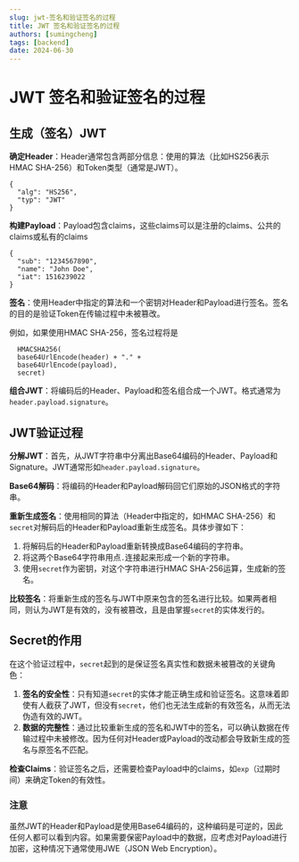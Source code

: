 ```yaml
---
slug: jwt-签名和验证签名的过程
title: JWT 签名和验证签名的过程
authors: [sumingcheng]
tags: [backend]
date: 2024-06-30
---
```


# JWT 签名和验证签名的过程



 

## 生成（签名）JWT  

**确定Header**：Header通常包含两部分信息：使用的算法（比如HS256表示HMAC SHA-256）和Token类型（通常是JWT）。

```
{
  "alg": "HS256",
  "typ": "JWT"
}
```

**构建Payload**：Payload包含claims，这些claims可以是注册的claims、公共的claims或私有的claims

```
{
  "sub": "1234567890",
  "name": "John Doe",
  "iat": 1516239022
}
```

**签名**：使用Header中指定的算法和一个密钥对Header和Payload进行签名。签名的目的是验证Token在传输过程中未被篡改。

例如，如果使用HMAC SHA-256，签名过程将是

```
  HMACSHA256(
  base64UrlEncode(header) + "." +
  base64UrlEncode(payload),
  secret)
```

**组合JWT**：将编码后的Header、Payload和签名组合成一个JWT。格式通常为`header.payload.signature`。

## JWT验证过程  

**分解JWT**：首先，从JWT字符串中分离出Base64编码的Header、Payload和Signature。JWT通常形如`header.payload.signature`。

**Base64解码**：将编码的Header和Payload解码回它们原始的JSON格式的字符串。

**重新生成签名**：使用相同的算法（Header中指定的，如HMAC SHA-256）和`secret`对解码后的Header和Payload重新生成签名。具体步骤如下：

1. 将解码后的Header和Payload重新转换成Base64编码的字符串。
2. 将这两个Base64字符串用点`.`连接起来形成一个新的字符串。
3. 使用`secret`作为密钥，对这个字符串进行HMAC SHA-256运算，生成新的签名。

**比较签名**：将重新生成的签名与JWT中原来包含的签名进行比较。如果两者相同，则认为JWT是有效的，没有被篡改，且是由掌握`secret`的实体发行的。

## Secret的作用  

在这个验证过程中，`secret`起到的是保证签名真实性和数据未被篡改的关键角色：

1. **签名的安全性**：只有知道`secret`的实体才能正确生成和验证签名。这意味着即使有人截获了JWT，但没有`secret`，他们也无法生成新的有效签名，从而无法伪造有效的JWT。
2. **数据的完整性**：通过比较重新生成的签名和JWT中的签名，可以确认数据在传输过程中未被修改。因为任何对Header或Payload的改动都会导致新生成的签名与原签名不匹配。

**检查Claims**：验证签名之后，还需要检查Payload中的claims，如`exp`（过期时间）来确定Token的有效性。

### 注意  

虽然JWT的Header和Payload是使用Base64编码的，这种编码是可逆的，因此任何人都可以看到内容。如果需要保密Payload中的数据，应考虑对Payload进行加密，这种情况下通常使用JWE（JSON Web Encryption）。